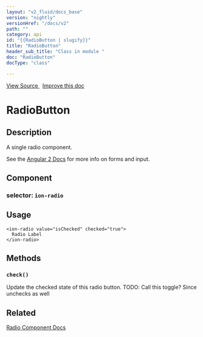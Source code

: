 ```yaml
---
layout: "v2_fluid/docs_base"
version: "nightly"
versionHref: "/docs/v2"
path: ""
category: api
id: "{{RadioButton | slugify}}"
title: "RadioButton"
header_sub_title: "Class in module "
doc: "RadioButton"
docType: "class"

---
```





<div class="improve-docs">
  <a href='http://github.com/driftyco/ionic2/tree/master/ionic/components/radio/radio.ts#L150'>
    View Source
  </a>
  &nbsp;
  <a href='http://github.com/driftyco/ionic2/edit/master/ionic/components/radio/radio.ts#L150'>
    Improve this doc
  </a>

</div>




<h1 class="api-title">


RadioButton






</h1>






<h2>Description</h2>

<p>A single radio component.</p>
<p>See the <a href="https://angular.io/docs/js/latest/api/forms/">Angular 2 Docs</a> for more info on forms and input.</p>


<h2>Component</h2>
<h3>selector: <code>ion-radio</code></h3>

<h2>Usage</h2>

<pre><code class="lang-html">&lt;ion-radio value=&quot;isChecked&quot; checked=&quot;true&quot;&gt;
  Radio Label
&lt;/ion-radio&gt;
</code></pre>







<h2>Methods</h2>

<div id="check"></div>

<h3>
<code>check()</code>

</h3>

Update the checked state of this radio button.
TODO: Call this toggle? Since unchecks as well











<h2>Related</h2>

<a href='/docs/v2/components#radio'>Radio Component Docs</a><!-- end content block -->


<!-- end body block -->

